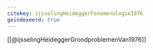 ```yaml
---
citekey: ijsselingHeideggerFenomenologie1976
geïndexeerd: true
---
```

[[@ijsselingHeideggerGrondproblemenVan1976]]
